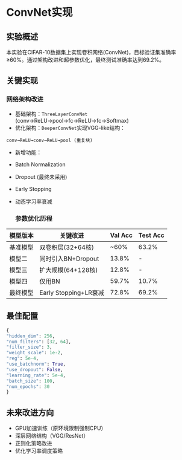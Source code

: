 # ConvNet实现
## 实验概述
本实验在CIFAR-10数据集上实现卷积网络(ConvNet)，目标验证集准确率≥60%。通过架构改进和超参数优化，最终测试准确率达到69.2%。
## 关键实现
### 网络架构改进
- 基础架构：`ThreeLayerConvNet` (conv→ReLU→pool→fc→ReLU→fc→Softmax)
- 优化架构：`DeeperConvNet`实现VGG-like结构：
```
conv→ReLU→conv→ReLU→pool (重复块)
```
- 新增功能：
- Batch Normalization
- Dropout (最终未采用)
- Early Stopping
- 动态学习率衰减

  ### 参数优化历程
| 模型版本 | 关键改进 | Val Acc | Test Acc |
|----------|---------|---------|----------|
| 基准模型 | 双卷积层(32+64核) | ~60% | 63.2% |
| 模型二 | 同时引入BN+Dropout | 13.8% | - |
| 模型三 | 扩大规模(64+128核) | 12.8% | - |
| 模型四 | 仅用BN | 59.7% | 10.7% |
| 最终模型 | Early Stopping+LR衰减 | 72.8% | 69.2% |

## 最佳配置
```python
{
"hidden_dim": 256,
"num_filters": [32, 64],
"filter_size": 3,
"weight_scale": 1e-2,
"reg": 5e-4,
"use_batchnorm": True,
"use_dropout": False,
"learning_rate": 5e-4,
"batch_size": 100,
"num_epochs": 30
}
```
## 未来改进方向
- GPU加速训练（原环境限制强制CPU）
- 深层网络结构（VGG/ResNet）
- 正则化策略改进
- 优化学习率调度策略
  
